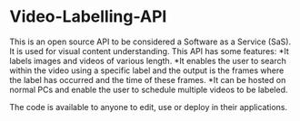 # Video-Labelling-API

This is an open source API to be considered a Software as a Service (SaS). It is used for visual content understanding. This API has some features: 
*It labels images and videos of various length. 
*It enables the user to search within the video using a specific label and the output is the frames where the label has occurred and the time of these frames.
*It can be hosted on normal PCs and enable the user to schedule multiple videos to be labeled. 

The code is available to anyone to edit, use or deploy in their applications.
